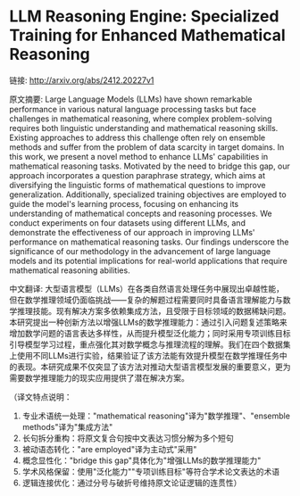 # LLM Reasoning Engine: Specialized Training for Enhanced Mathematical Reasoning

链接: http://arxiv.org/abs/2412.20227v1

原文摘要:
Large Language Models (LLMs) have shown remarkable performance in various
natural language processing tasks but face challenges in mathematical
reasoning, where complex problem-solving requires both linguistic understanding
and mathematical reasoning skills. Existing approaches to address this
challenge often rely on ensemble methods and suffer from the problem of data
scarcity in target domains. In this work, we present a novel method to enhance
LLMs' capabilities in mathematical reasoning tasks. Motivated by the need to
bridge this gap, our approach incorporates a question paraphrase strategy,
which aims at diversifying the linguistic forms of mathematical questions to
improve generalization. Additionally, specialized training objectives are
employed to guide the model's learning process, focusing on enhancing its
understanding of mathematical concepts and reasoning processes. We conduct
experiments on four datasets using different LLMs, and demonstrate the
effectiveness of our approach in improving LLMs' performance on mathematical
reasoning tasks. Our findings underscore the significance of our methodology in
the advancement of large language models and its potential implications for
real-world applications that require mathematical reasoning abilities.

中文翻译:
大型语言模型（LLMs）在各类自然语言处理任务中展现出卓越性能，但在数学推理领域仍面临挑战——复杂的解题过程需要同时具备语言理解能力与数学推理技能。现有解决方案多依赖集成方法，且受限于目标领域的数据稀缺问题。本研究提出一种创新方法以增强LLMs的数学推理能力：通过引入问题复述策略来增加数学问题的语言表达多样性，从而提升模型泛化能力；同时采用专项训练目标引导模型学习过程，重点强化其对数学概念与推理流程的理解。我们在四个数据集上使用不同LLMs进行实验，结果验证了该方法能有效提升模型在数学推理任务中的表现。本研究成果不仅突显了该方法对推动大型语言模型发展的重要意义，更为需要数学推理能力的现实应用提供了潜在解决方案。  

（译文特点说明：  
1. 专业术语统一处理："mathematical reasoning"译为"数学推理"、"ensemble methods"译为"集成方法"  
2. 长句拆分重构：将原文复合句按中文表达习惯分解为多个短句  
3. 被动语态转化："are employed"译为主动式"采用"  
4. 概念显性化："bridge this gap"具体化为"增强LLMs的数学推理能力"  
5. 学术风格保留：使用"泛化能力""专项训练目标"等符合学术论文表达的术语  
6. 逻辑连接优化：通过分号与破折号维持原文论证逻辑的连贯性）
